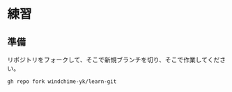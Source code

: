 # 練習

## 準備
リポジトリをフォークして、そこで新規ブランチを切り、そこで作業してください。

``` bash
gh repo fork windchime-yk/learn-git
```

